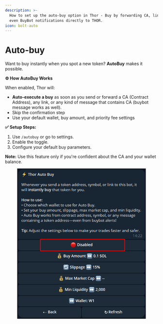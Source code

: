 ```yaml
---
description: >-
  How to set up the auto-buy option in Thor - Buy by forwarding CA, links, or
  even BuyBot notifications directly to THOR.
icon: bolt-auto
---
```


# Auto-buy

Want to buy instantly when you spot a new token? **AutoBuy** makes it possible.

**⚙️ How AutoBuy Works**

When enabled, Thor will:

* **Auto-execute a buy** as soon as you send or forward a CA (Contract Address), any link, or any kind of message that contains CA (buybot message works as well).&#x20;
* Skip the confirmation step
* Use your default wallet, buy amount, and priority fee settings

**✅ Setup Steps:**

1. Use `/autobuy` or go to settings.
2. Enable the toggle.
3. Configure your default buy parameters.

**Note:** Use this feature only if you're confident about the CA and your wallet balance.

<figure><img src="../../.gitbook/assets/image (9).png" alt=""><figcaption></figcaption></figure>
